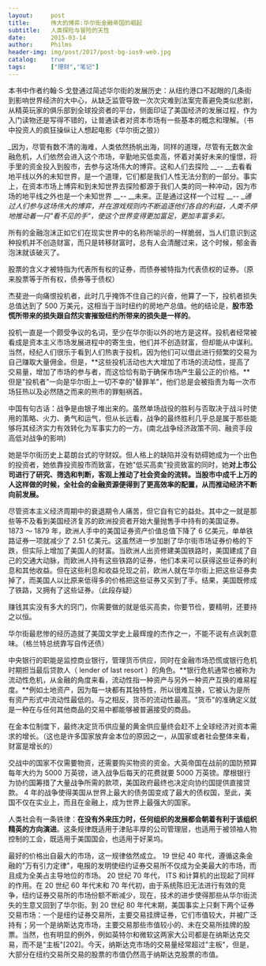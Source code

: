 ```yaml
---
layout: 	post
title: 		伟大的博弈:华尔街金融帝国的崛起
subtitle:	人类探险与冒险的天性
date: 		2015-03-14
author: 	Philms
header-img: img/post/2017/post-bg-ios9-web.jpg
catalog: 	true
tags: 		["理财","笔记"]
---
```


本书中作者约翰·S·戈登通过简述华尔街的发展历史：从纽约港口不起眼的几条街到影响世界经济的大中心，从缺乏监管导致一次次灾难到法案完善避免类似悲剧，从精英玩家的俱乐部到全球投资者的平台，侧面印证了美国经济的发展过程，作为入门读物还是写得不错的，让普通读者对资本市场有一些基本的概念和理解。（书中投资人的疯狂操纵让人想起电影《华尔街之狼》）

_因为，尽管有数不清的海难，人类依然扬帆出海，同样的道理，尽管有无数次金融危机，人们依然会进入这个市场，辛勤地买低卖高，怀着对美好未来的憧憬，将手里的资金投入到股市，去参与这场伟大的博弈。这和人们去探险 __-- __去看看地平线以外的未知世界，是一个道理，它们都是我们人性无法分割的一部分。事实上，在资本市场上博弈和到未知世界去探险都源于我们人类的同一种冲动，因为市场的地平线之外也是一个未知世界 __-- __未来。正是通过这样一个过程 __-- __通过人们参与这场伟大的博弈，并在游戏规则内不断追逐他们各自的利益，人类不停地推动着一只"看不见的手"，使这个世界变得更加富足，更加丰富多彩。_

所有的金融泡沫正如它们在现实世界中的名称所喻示的一样脆弱，当人们意识到这种投机并不创造财富，而只是转移财富时，总有人会清醒过来，这个时候，郁金香泡沫就该破灭了。

股票的含义才被特指为代表所有权的证券，而债券被特指为代表债权的证券。（原来股票等于所有权，债券等于债权）

杰斐逊一向痛恨投机者，此时几乎掩饰不住自己的兴奋，他算了一下，投机者损失总值达到了 500 万美元，这相当于当时纽约的房地产总值。他的结论是，**股市恐慌所带来的损失跟自然灾害摧毁纽约所带来的损失是一样的**。

投机一直是一个颇受争议的名词，至少在华尔街以外的地方是这样。投机者经常被看成是资本主义市场发展进程中的寄生虫，他们并不创造财富，但却能从中谋利。当然，经纪人们很乐于看到人们热衷于投机，因为他们可以借此进行频繁的交易为自己赚取大量佣金。但是，**这些投机活动也大大增加了市场的流动性，提高了交易量，增加了市场的参与者，而这恰恰有助于确保市场产生最公正的价格。**但是"投机者"一向是华尔街上一切不幸的"替罪羊"，他们总是会被指责为每一次市场狂热以及必然随之而来的熊市的罪魁祸首。

中国有句古话：战争是由银子堆出来的。虽然单场战役的胜利与否取决于战斗时使用的策略、火力、勇气和运气，但从长远看，战争的最终胜利几乎总是属于那些能够将其经济实力有效转化为军事实力的一方。(南北战争经济政策不同、融资手段高低对战争的影响)

她是华尔街历史上葛朗台式的守财奴。但人格上的缺陷并没有妨碍她成为一个出色的投资者，她依靠投资股市而致富，在她"低买高卖"投资致富的同时，她**对上市公司进行了研究、筛选和判断，客观上推动了社会资金的流转。当股市中成千上万的人这样做的时候，全社会的金融资源便得到了更高效率的配置，从而推动经济不断向前发展。**

尽管资本主义经济周期中的衰退期令人痛苦，但它自有它的益处。其中之一就是那些等不及看到美国经济复苏的欧洲投资者开始大量抛售手中持有的美国证券。 1873 ～ 1879 年，欧洲人手中的美国证券资产价值总值下降了 6 亿美元，单单铁路证券一项就减少了 2.51 亿美元。这虽然进一步加剧了华尔街市场证券价格的下跌，但实际上增加了美国人的财富。当欧洲人出资修建美国铁路时，美国建成了自己的交通大动脉，而欧洲人持有这些铁路的证券，他们本来可以获得这些证券的利息和其他收益。但在这些利息和收益兑现之前，欧洲人就在华尔街上把这些证券卖掉了，而美国人以比原来低得多的价格把这些证券又买到了手。结果，美国既修成了铁路，又拥有了这些证券。（此段存疑）

赚钱其实没有多大的窍门，你需要做的就是低买高卖，你要节俭，要精明，还要持之以恒。

华尔街最悲惨的经历造就了美国文学史上最辉煌的杰作之一，不能不说有点讽刺意味。（格兰特总统靠写自传还债）

中央银行的职能是监控商业银行，管理货币供应，同时在金融市场恐慌或银行危机时期担当最后贷款人（ lender of last resort ）的角色。**银行危机通常也被称为流动性危机，从金融的角度来看，流动性指一种资产与另外一种资产互换的难易程度。**例如土地资产，因为每一块都有其独特性，所以很难互换，它被认为是所有资产形式中流动性最低的。与之相反，货币的流动性最高。"货币"的准确定义就是一种在与任何其他商品的交易中都能够被普遍接受的商品。

在金本位制度下，最终决定货币供应量的黄金供应量终会赶不上全球经济对资本需求的增长。（这也是许多国家放弃金本位的原因之一，从国家或者社会整体来看，财富是增长的）

交战中的国家不仅需要物资，还需要购买物资的资金。大英帝国在战前的国防预算每年大约为 5000 万英镑，进入战争后每天的花费就要 5000 万英镑。摩根银行为协约国筹措了大量战争所需的款项，美国政府最终也决定向协约国提供直接贷款。 4 年的战争使得美国从世界上最大的债务国变成了最大的债权国，至此，美国不仅在实业上，而且在金融上，成为世界上最强大的国家。

人类社会有一条铁律：**在没有外来压力时，任何组织的发展都会朝着有利于该组织精英的方向演进**。这条规律既适用于津贴丰厚的公司管理层，也适用于被领袖人物控制的工会，既适用于美国国会，也适用于好莱坞。

最好的价格出自最大的市场，这一规律依然成立。 19 世纪 40 年代，遵循这条金融的"万有引力定律"，电报的发明使纽约证券交易所不仅成为全美最大的市场，而且成为全美占主导地位的市场。 20 世纪 70 年代， ITS 和计算机的出现起了同样的作用。在 20 世纪 60 年代末和 70 年代初，由于系统陈旧无法进行有效的竞争，纽约证券交易所的市场份额不断减少，现在，技术的进步使得那些从华尔街流失的生意又回到了华尔街。到 20 世纪 80 年代末期，美国事实上只剩下两个证券交易市场：一个是纽约证券交易所，主要交易挂牌证券，它们市值较大，并被广泛持有；另一个是纳斯达克市场，主要交易那些市值较小的、未在交易所挂牌的股票。当然，也有明显的例外，例如英特尔和微软这两家大公司都是在纳斯达克交易，而不是"主板"[202]。今天，纳斯达克市场的交易量经常超过"主板"，但是，大部分在纽约交易所交易的股票的市值仍然高于纳斯达克股票的市值。